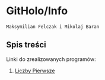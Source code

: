 # GitHolo/Info

`Maksymilian Felczak i Mikolaj Baran`

## Spis treści

Linki do zrealizowanych programów:

1. [Liczby Pierwsze](https://github.com/GitHolo/Info/tree/main/Liczby%20Pierwsze)
